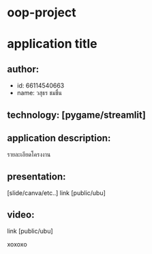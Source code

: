 # oop-project
# application title

## author: 
  * id: 66114540663
  * name: วสุธร ชมชื่น
    
## technology: [pygame/streamlit]

## application description: 
รายละเอียดโครงงาน

## presentation: 
[slide/canva/etc..] link [public/ubu]
## video: 
link [public/ubu]
 
 
xoxoxo
